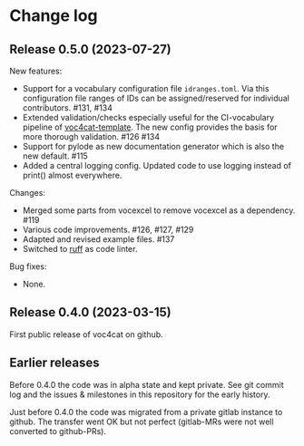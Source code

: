 # Change log

## Release 0.5.0 (2023-07-27)

New features:

- Support for a vocabulary configuration file `idranges.toml`. Via this configuration file ranges of IDs can be assigned/reserved for individual contributors. #131, #134
- Extended validation/checks especially useful for the CI-vocabulary pipeline of [voc4cat-template](https://github.com/nfdi4cat/voc4cat-template). The new config provides the basis for more thorough validation. #126 #134
- Support for pylode as new documentation generator which is also the new default. #115
- Added a central logging config. Updated code to use logging instead of print() almost everywhere.

Changes:

- Merged some parts from vocexcel to remove vocexcel as a dependency. #119
- Various code improvements. #126, #127, #129
- Adapted and revised example files. #137
- Switched to [ruff](https://github.com/astral-sh/ruff) as code linter.

Bug fixes:

- None.

## Release 0.4.0 (2023-03-15)

First public release of voc4cat on github.

## Earlier releases

Before 0.4.0 the code was in alpha state and kept private.
See git commit log and the issues & milestones in this repository for the early history.

Just before 0.4.0 the code was migrated from a private gitlab instance to github.
The transfer went OK but not perfect (gitlab-MRs were not well converted to github-PRs).
